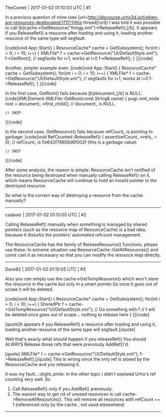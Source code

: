 TheComet | 2017-01-02 01:10:03 UTC | #1

In a previous question of mine (see [url=http://discourse.urho3d.io/t/when-are-resources-deallocated/1717/1]this thread[/url]) I was told it was possible to call [b]cache->GetResource<XMLFile>("thingy.xml")->ReleaseRef();[/b]. It appears if you ReleaseRef() a resource after loading and using it, loading another resource of the same type will segfault.

[code]void App::Start()
{
    ResourceCache* cache = GetSubsystem<ResourceCache>();
    for(int i = 0; i < 10; i++)
    {
        XMLFile* f = cache->GetResource<XMLFile>("UI/DefaultStyle.xml");
        f->GetRoot();     // segfaults for i=1, works at i=0
        f->ReleaseRef();
    }
}[/code]

Another, simpler example even:
[code]void App::Start()
{
    ResourceCache* cache = GetSubsystem<ResourceCache>();
    for(int i = 0; i < 10; i++)
    {
        XMLFile* f = cache->GetResource<XMLFile>("UI/DefaultStyle.xml"); // segfaults for i=1, works at i=0
        f->ReleaseRef();
    }
}[/code]

In the first case, GetRoot() fails because [b]document_[/b] is NULL:
[code]XMLElement XMLFile::GetRoot(const String& name)
{
    pugi::xml_node root = document_->first_child(); // document_ is NULL.

    // SNIP
}[/code]

In the second case, GetResource() fails because refCount_ is pointing to garbage:
[code]void RefCounted::ReleaseRef()
{
    assert(refCount_->refs_ > 0); // refCount_ is 0x642f74656d6f002f (this is a garbage value)

    // SNIP
}[/code]

After some analysis, the reason is simple: ResourceCache isn't notified of the resource being destroyed when manually calling ReleaseRef() on it, which means ResourceCache will continue to hold an invalid pointer to the destroyed resource.

So what is the correct way of destroying a resource from the cache manually?

-------------------------

cadaver | 2017-01-02 01:10:05 UTC | #2

Calling ReleaseRef() manually when something is managed by shared pointers (such as the resource map of ResourceCache) is a bad idea, because it disturbs the pointers' automated refcount management.

The ResourceCache has the family of ReleaseResource() functions, please use these. In extreme situation use ResourceCache::GetAllResources() and const cast it as necessary so that you can modify the resource map directly.

-------------------------

Dave82 | 2017-01-02 01:10:05 UTC | #3

Also you can simply use the cache->GetTempResource() which won't store the resource in the cache but only in a smart pointer.So once it goes out of scope it will be deleted.

[code]void App::Start()
{
    ResourceCache* cache = GetSubsystem<ResourceCache>();
    for(int i = 0; i < 10; i++)
    {
        SharedPtr<XMLFile> f = cache->GetTempResource<XMLFile>("UI/DefaultStyle.xml");
        // Do something with f 
       // f will be deleted once goes out of scope... nothing to release here
    }
}[/code]

[quote]It appears if you ReleaseRef() a resource after loading and using it, loading another resource of the same type will segfault.[/quote]

Well that's exacly what should happen if you releaseRef().You should ALWAYS Release those refs that were prevoiusly AddRef()'d.

[quote] XMLFile* f = cache->GetResource<XMLFile>("UI/DefaultStyle.xml");
f->ReleaseRef();[/quote]
This is wrong since the only ref is stored by the ResourceCache and you releasing it.

It was my fault...:slight_smile: in the other topic i didn't explaied Urho's ref counting very well.
So 

1. Call ReleaseRef() only if you AddRef() previously.
2. The easiest way to get rid of unused resources is call cache->RemoveAllResources(). This will remove all resources with refCount == 1 (referenced only by the cache , not used elesewhere)

-------------------------


